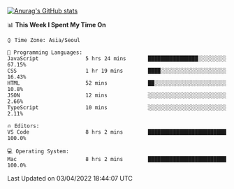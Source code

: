 
<!--
**BHyeonKim/BHyeonKim** is a ✨ _special_ ✨ repository because its `README.md` (this file) appears on your GitHub profile.

Here are some ideas to get you started:

- 🔭 I’m currently working on ...
- 🌱 I’m currently learning ...
- 👯 I’m looking to collaborate on ...
- 🤔 I’m looking for help with ...
- 💬 Ask me about ...
- 📫 How to reach me: ...
- 😄 Pronouns: ...
- ⚡ Fun fact: ...
-->
[![Anurag's GitHub stats](https://github-readme-stats.vercel.app/api?username=BHyeonKim&show_icons=true&theme=dark)
](https://github.com/anuraghazra/github-readme-stats)
<!--START_SECTION:waka-->
📊 **This Week I Spent My Time On** 

```text
⌚︎ Time Zone: Asia/Seoul

💬 Programming Languages: 
JavaScript               5 hrs 24 mins       ████████████████░░░░░░░░░   67.15% 
CSS                      1 hr 19 mins        ████░░░░░░░░░░░░░░░░░░░░░   16.43% 
HTML                     52 mins             ██░░░░░░░░░░░░░░░░░░░░░░░   10.8% 
JSON                     12 mins             ░░░░░░░░░░░░░░░░░░░░░░░░░   2.66% 
TypeScript               10 mins             ░░░░░░░░░░░░░░░░░░░░░░░░░   2.11%

🔥 Editors: 
VS Code                  8 hrs 2 mins        █████████████████████████   100.0%

💻 Operating System: 
Mac                      8 hrs 2 mins        █████████████████████████   100.0%

```


 Last Updated on 03/04/2022 18:44:07 UTC
<!--END_SECTION:waka-->

